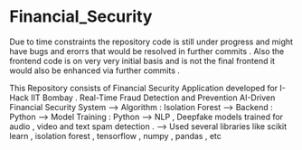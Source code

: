 # Financial_Security
Due to time constraints the repository code is still under progress and might have bugs and erorrs that would be resolved in further commits .
Also the frontend code is on very very initial basis and is not the final frontend it would also be enhanced via further commits .

This Repository consists of Financial Security Application developed for I-Hack IIT Bombay .
Real-Time Fraud Detection and Prevention AI-Driven Financial Security System
--> Algorithm : Isolation Forest 
--> Backend : Python 
--> Model Training : Python 
--> NLP , Deepfake models trained for audio , video and text spam detection . 
--> Used several libraries like scikit learn , isolation forest , tensorflow , numpy , pandas , etc 
